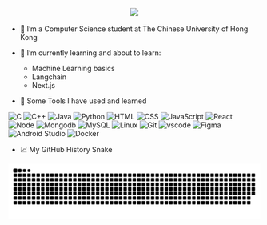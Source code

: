 <p align="center">
<img src="https://capsule-render.vercel.app/api?type=Waving&color=gradient&height=150&section=header&text=Hi,%20I'm%20Oscar👋&animation=fadeIn&fontAlignY=40" />
</p>


- 🔭 I’m a Computer Science student at The Chinese University of Hong Kong
- 🌱 I’m currently learning and about to learn:
  - Machine Learning basics
  - Langchain
  - Next.js
  <!--
  📫 How to reach me:
  <a href="">
    <img height="25" src=""/>
  </a>
  --->


- 🚀 Some Tools I have used and learned
<p align="left">  
<img src="https://cdn.jsdelivr.net/gh/devicons/devicon/icons/c/c-original.svg" alt="C" width="45" height="45" title="C"/>
<img src="https://cdn.jsdelivr.net/gh/devicons/devicon/icons/cplusplus/cplusplus-original.svg" alt="C++" width="45" height="45" title="C++"/>
<img src="https://cdn.jsdelivr.net/gh/devicons/devicon/icons/java/java-original.svg" alt="Java" width="45" height="45" title="Java"/>
<img src="https://cdn.jsdelivr.net/gh/devicons/devicon/icons/python/python-original.svg" alt="Python" title="Python" width="45" height="45"/>
<img src="https://cdn.jsdelivr.net/gh/devicons/devicon/icons/html5/html5-original.svg"  alt="HTML" title="HTML" width="45" height="45"/>
<img src="https://cdn.jsdelivr.net/gh/devicons/devicon/icons/css3/css3-original.svg" alt="CSS" title="CSS" width="45" height="45"/>
<img src="https://cdn.jsdelivr.net/gh/devicons/devicon/icons/javascript/javascript-original.svg" alt="JavaScript" title="JavaScript" width="45" height="45"/>
<img src="https://cdn.jsdelivr.net/gh/devicons/devicon/icons/react/react-original-wordmark.svg" alt="React" title="React" width="45" height="45"/>
<img src="https://cdn.jsdelivr.net/gh/devicons/devicon/icons/nodejs/nodejs-original-wordmark.svg" alt="Node" title="Node" width="45" height="45"/>
<img src="https://cdn.jsdelivr.net/gh/devicons/devicon/icons/mongodb/mongodb-original-wordmark.svg" alt="Mongodb" title="Monogodb" width="45" height="45"/>
<img src="https://cdn.jsdelivr.net/gh/devicons/devicon/icons/mysql/mysql-original-wordmark.svg" alt="MySQL" title="MySQL" width="45" height="45"/>
<img src="https://cdn.jsdelivr.net/gh/devicons/devicon/icons/linux/linux-original.svg" alt="Linux" title="Linux" width="45" height="45"/>
<img src="https://cdn.jsdelivr.net/gh/devicons/devicon/icons/git/git-original.svg" alt="Git" title="Git" width="45" height="45"/>
<img src="https://cdn.jsdelivr.net/gh/devicons/devicon/icons/vscode/vscode-original.svg" alt="vscode" title="vscode" width="45" height="45"/>
<img src="https://cdn.jsdelivr.net/gh/devicons/devicon/icons/figma/figma-original.svg" alt="Figma" title="Figma" width="45" height="45"/>
<img src="https://cdn.jsdelivr.net/gh/devicons/devicon/icons/androidstudio/androidstudio-original.svg" alt="Android Studio" title="Android Studio" width="45" height="45"/>
<img src="https://cdn.jsdelivr.net/gh/devicons/devicon/icons/docker/docker-plain.svg" alt="Docker" title="Docker" width="45" height="45"/>
</p>

- 📈 My GitHub History Snake<!-- Reference: https://github.com/marketplace/actions/generate-snake-game-from-github-contribution-grid -->
<picture>
  <source media="(prefers-color-scheme: dark)" srcset="https://raw.githubusercontent.com/NTHOscar/NTHOscar/output/github-contribution-grid-snake-dark.svg">
  <source media="(prefers-color-scheme: light)" srcset="https://raw.githubusercontent.com/NTHOscar/NTHOscar/output/github-contribution-grid-snake.svg">
  <img alt="github contribution grid snake animation" src="https://raw.githubusercontent.com/NTHOscar/NTHOscar/output/github-contribution-grid-snake.svg">
</picture>
<!--
![snake gif](https://github.com/NTHOscar/NTHOscar/blob/output/github-contribution-grid-snake.gif)
 ![snake gif](https://github.com/NTHOscar/NTHOscar/blob/output/github-contribution-grid-snake.svg)-->

<!--
**NTHOscar/NTHOscar** is a ✨ _special_ ✨ repository because its `README.md` (this file) appears on your GitHub profile.

Here are some ideas to get you started:
### Hi there 👋
- 🔭 I’m currently working on ... 
- 🌱 I’m currently learning ...
- 👯 I’m looking to collaborate on ...
- 🤔 I’m looking for help with ...
- 💬 Ask me about ...
- 📫 How to reach me: ...
- 😄 Pronouns: ...
- ⚡ Fun fact: ...
-->
